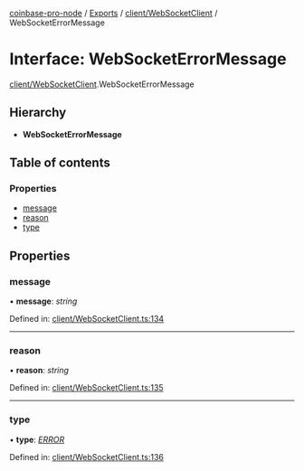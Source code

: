 [coinbase-pro-node](../README.md) / [Exports](../modules.md) / [client/WebSocketClient](../modules/client_websocketclient.md) / WebSocketErrorMessage

# Interface: WebSocketErrorMessage

[client/WebSocketClient](../modules/client_websocketclient.md).WebSocketErrorMessage

## Hierarchy

* **WebSocketErrorMessage**

## Table of contents

### Properties

- [message](client_websocketclient.websocketerrormessage.md#message)
- [reason](client_websocketclient.websocketerrormessage.md#reason)
- [type](client_websocketclient.websocketerrormessage.md#type)

## Properties

### message

• **message**: *string*

Defined in: [client/WebSocketClient.ts:134](https://github.com/bennycode/coinbase-pro-node/blob/004782e/src/client/WebSocketClient.ts#L134)

___

### reason

• **reason**: *string*

Defined in: [client/WebSocketClient.ts:135](https://github.com/bennycode/coinbase-pro-node/blob/004782e/src/client/WebSocketClient.ts#L135)

___

### type

• **type**: [*ERROR*](../enums/client_websocketclient.websocketresponsetype.md#error)

Defined in: [client/WebSocketClient.ts:136](https://github.com/bennycode/coinbase-pro-node/blob/004782e/src/client/WebSocketClient.ts#L136)
